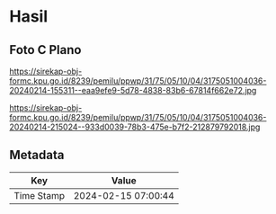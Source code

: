 # Hasil

## Foto C Plano

https://sirekap-obj-formc.kpu.go.id/8239/pemilu/ppwp/31/75/05/10/04/3175051004036-20240214-155311--eaa9efe9-5d78-4838-83b6-67814f662e72.jpg

https://sirekap-obj-formc.kpu.go.id/8239/pemilu/ppwp/31/75/05/10/04/3175051004036-20240214-215024--933d0039-78b3-475e-b7f2-212879792018.jpg


## Metadata

| Key        | Value               |
| ---------- | ------------------- |
| Time Stamp | 2024-02-15 07:00:44 |



